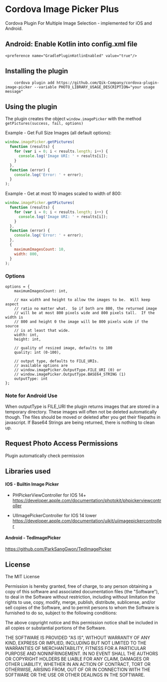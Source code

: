 # Cordova Image Picker Plus

Cordova Plugin For Multiple Image Selection - implemented for iOS and Android.

## Android: Enable Kotlin into config.xml file

```
<preference name="GradlePluginKotlinEnabled" value="true"/>
```

## Installing the plugin

```
    cordova plugin add https://github.com/Qik-Company/cordova-plugin-image-picker --variable PHOTO_LIBRARY_USAGE_DESCRIPTION="your usage message"
```

## Using the plugin

The plugin creates the object `window.imagePicker` with the method `getPictures(success, fail, options)`

Example - Get Full Size Images (all default options):

```javascript
window.imagePicker.getPictures(
  function (results) {
    for (var i = 0; i < results.length; i++) {
      console.log('Image URI: ' + results[i]);
    }
  },
  function (error) {
    console.log('Error: ' + error);
  }
);
```

Example - Get at most 10 images scaled to width of 800:

```javascript
window.imagePicker.getPictures(
  function (results) {
    for (var i = 0; i < results.length; i++) {
      console.log('Image URI: ' + results[i]);
    }
  },
  function (error) {
    console.log('Error: ' + error);
  },
  {
    maximumImagesCount: 10,
    width: 800,
  }
);
```

### Options

    options = {
        maximumImagesCount: int,

        // max width and height to allow the images to be.  Will keep aspect
        // ratio no matter what.  So if both are 800, the returned image
        // will be at most 800 pixels wide and 800 pixels tall.  If the width is
        // 800 and height 0 the image will be 800 pixels wide if the source
        // is at least that wide.
        width: int,
        height: int,

        // quality of resized image, defaults to 100
        quality: int (0-100),

        // output type, defaults to FILE_URIs.
        // available options are
        // window.imagePicker.OutputType.FILE_URI (0) or
        // window.imagePicker.OutputType.BASE64_STRING (1)
        outputType: int
    };

### Note for Android Use

When outputType is FILE_URI the plugin returns images that are stored in a temporary directory. These images will often not be deleted automatically though. The files should be moved or deleted after you get their filepaths in javascript. If Base64 Strings are being returned, there is nothing to clean up.

## Request Photo Access Permissions

Plugin automatically check permission

## Libraries used

#### IOS - Builtin Image Picker

- PHPickerViewController for IOS 14+
  https://developer.apple.com/documentation/photokit/phpickerviewcontroller

- UIImagePickerController for IOS 14 lower
  https://developer.apple.com/documentation/uikit/uiimagepickercontroller

#### Android - TedImagePicker

https://github.com/ParkSangGwon/TedImagePicker

## License

The MIT License

Permission is hereby granted, free of charge, to any person obtaining a copy
of this software and associated documentation files (the "Software"), to deal
in the Software without restriction, including without limitation the rights
to use, copy, modify, merge, publish, distribute, sublicense, and/or sell
copies of the Software, and to permit persons to whom the Software is
furnished to do so, subject to the following conditions:

The above copyright notice and this permission notice shall be included in
all copies or substantial portions of the Software.

THE SOFTWARE IS PROVIDED "AS IS", WITHOUT WARRANTY OF ANY KIND, EXPRESS OR
IMPLIED, INCLUDING BUT NOT LIMITED TO THE WARRANTIES OF MERCHANTABILITY,
FITNESS FOR A PARTICULAR PURPOSE AND NONINFRINGEMENT. IN NO EVENT SHALL THE
AUTHORS OR COPYRIGHT HOLDERS BE LIABLE FOR ANY CLAIM, DAMAGES OR OTHER
LIABILITY, WHETHER IN AN ACTION OF CONTRACT, TORT OR OTHERWISE, ARISING FROM,
OUT OF OR IN CONNECTION WITH THE SOFTWARE OR THE USE OR OTHER DEALINGS IN
THE SOFTWARE.
